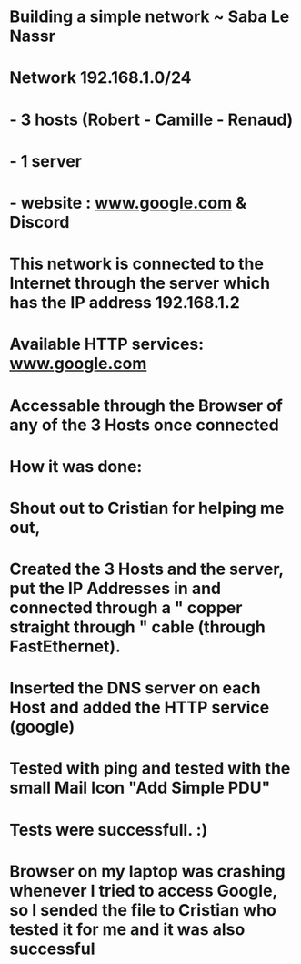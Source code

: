 
# Building a simple network ~ Saba Le Nassr

# Network 192.168.1.0/24
# - 3 hosts (Robert - Camille - Renaud) 
# - 1 server
# - website : www.google.com  & Discord

#
# This network is connected to the Internet through the server which has the IP address 192.168.1.2
# Available HTTP services: www.google.com 
# Accessable through the Browser of any of the 3 Hosts once connected

# How it was done: 
# Shout out to Cristian for helping me out,
# Created the 3 Hosts and the server, put the IP Addresses in and connected through a " copper straight through " cable (through FastEthernet). 
# Inserted the DNS server on each Host and added the HTTP service (google) 
# Tested with ping and tested with the small Mail Icon "Add Simple PDU"
# Tests were successfull. :)
# Browser on my laptop was crashing whenever I tried to access Google, so I sended the file to Cristian who tested it for me and it was also successful 
